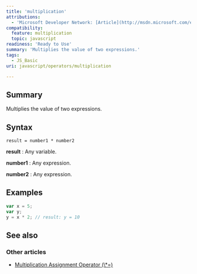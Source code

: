 ```yaml
---
title: 'multiplication'
attributions:
  - 'Microsoft Developer Network: [Article](http://msdn.microsoft.com/en-us/library/ie/s0f51f9b(v=vs.94).aspx)'
compatibility:
  feature: multiplication
  topic: javascript
readiness: 'Ready to Use'
summary: 'Multiplies the value of two expressions.'
tags:
  - JS_Basic
uri: javascript/operators/multiplication

---
```

## Summary

Multiplies the value of two expressions.

## Syntax

    result = number1 * number2

**result**
:   Any variable.

**number1**
:   Any expression.

**number2**
:   Any expression.

## Examples

``` js
var x = 5;
var y;
y = x * 2; // result: y = 10
```

## See also

### Other articles

-   [Multiplication Assignment Operator (\\\*=)](/javascript/operators/multiplication_assignment)

